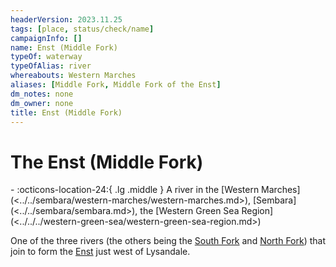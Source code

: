 ```yaml
---
headerVersion: 2023.11.25
tags: [place, status/check/name]
campaignInfo: []
name: Enst (Middle Fork)
typeOf: waterway
typeOfAlias: river
whereabouts: Western Marches
aliases: [Middle Fork, Middle Fork of the Enst]
dm_notes: none
dm_owner: none
title: Enst (Middle Fork)
---
```

# The Enst (Middle Fork)
<div class="grid cards ext-narrow-margin ext-one-column" markdown>
-    :octicons-location-24:{ .lg .middle } A river in the [Western Marches](<../../sembara/western-marches/western-marches.md>), [Sembara](<../../sembara/sembara.md>), the [Western Green Sea Region](<../../../western-green-sea/western-green-sea-region.md>)  
</div>


One of the three rivers (the others being the [South Fork](<./enst-south-fork.md>) and [North Fork](<./enst-north-fork.md>)) that join to form the [Enst](<./enst.md>) just west of Lysandale.